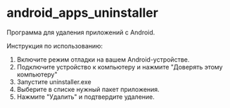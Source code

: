 # android_apps_uninstaller
Программа для удаления приложений с Android.

Инструкция по использованию:
1) Включите режим отладки на вашем Android-устройстве.
2) Подключите устройство к компьютеру и нажмите "Доверять этому компьютеру"
3) Запустите uninstaller.exe
4) Выберите в списке нужный пакет приложения.
5) Нажмите "Удалить" и подтвердите удаление.
